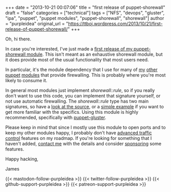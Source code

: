 +++
date = "2013-10-21 00:07:06"
title = "first release of puppet-shorewall"
draft = "false"
categories = ["technical"]
tags = ["NFS", "devops", "gluster", "ipa", "puppet", "puppet modules", "puppet-shorewall", "shorewall"]
author = "purpleidea"
original_url = "https://ttboj.wordpress.com/2013/10/21/first-release-of-puppet-shorewall/"
+++

Oh, hi there.

In case you're interested, I've just made a <a href="https://github.com/purpleidea/puppet-shorewall">first release of my puppet-shorewall module</a>. This isn't meant as an exhaustive shorewall module, but it does provide most of the usual functionality that most users need.

In particular, it's the module dependency that I use for many of <a title="puppet-gluster" href="https://github.com/purpleidea/puppet-gluster/">my</a> <a href="https://github.com/purpleidea/puppet-ipa">other</a> <a href="https://github.com/purpleidea/puppet-nfs">puppet</a> <a href="https://github.com/purpleidea/puppet-cobbler">modules</a> that provide firewalling. This is probably where you're most likely to consume it.

In general most modules just implement <em>shorewall::rule</em>, so if you really don't want to use this code, you can implement that signature yourself, or not use automatic firewalling. The <em>shorewall::rule</em> type has two main signatures, so have a <a href="https://github.com/purpleidea/puppet-shorewall">look at the source</a>, or a <a href="https://github.com/purpleidea/puppet-shorewall/blob/master/examples/misc-example.pp">simple example</a> if you want to get more familiar with the specifics. Using this module is highly recommended, specifically with <a title="puppet-gluster" href="https://github.com/purpleidea/puppet-gluster/">puppet-gluster</a>.

Please keep in mind that since I mostly use this module to open ports and to keep my other modules happy, I probably don't have <a href="http://www.lartc.org/">advanced traffic control</a> features on my roadmap. If you're looking for something that I haven't added, <a title="contact" href="/contact/">contact me</a> with the details and consider <a title="donate" href="/donate/">sponsoring</a> some features.

Happy hacking,

James

{{< mastodon-follow-purpleidea >}}
{{< twitter-follow-purpleidea >}}
{{< github-support-purpleidea >}}
{{< patreon-support-purpleidea >}}
